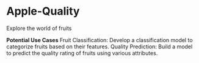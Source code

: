 # Apple-Quality
Explore the world of fruits


**Potential Use Cases**
Fruit Classification: Develop a classification model to categorize fruits based on their features.
Quality Prediction: Build a model to predict the quality rating of fruits using various attributes.
